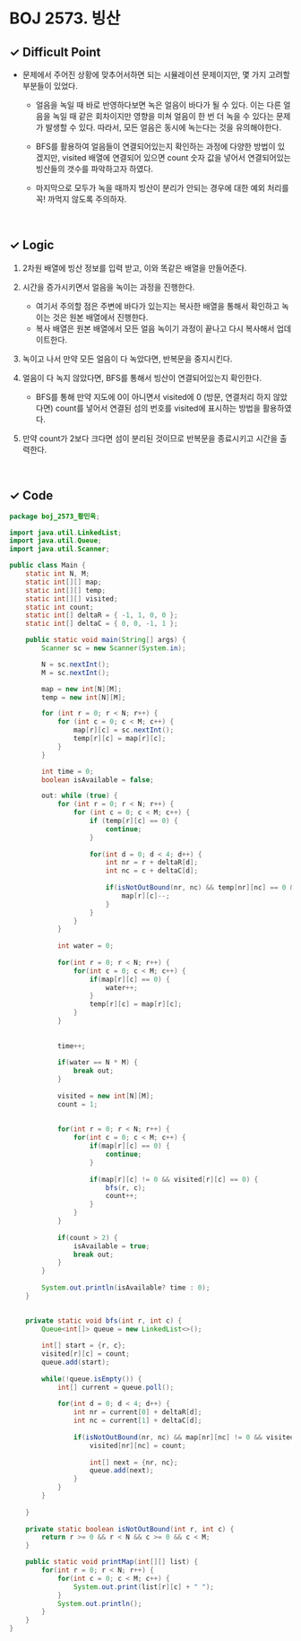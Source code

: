 # BOJ 2573. 빙산

## ✓ Difficult Point

- 문제에서 주어진 상황에 맞추어서하면 되는 시뮬레이션 문제이지만, 몇 가지 고려할 부분들이 있었다.
  
  - 얼음을 녹일 때 바로 반영하다보면 녹은 얼음이 바다가 될 수 있다. 이는 다른 얼음을 녹일 때 같은 회차이지만 영향을 미쳐 얼음이 한 번 더 녹을 수 있다는 문제가 발생할 수 있다. 따라서, 모든 얼음은 동시에 녹는다는 것을 유의해야한다.
  
  - BFS를 활용하여 얼음들이 연결되어있는지 확인하는 과정에 다양한 방법이 있겠지만, visited 배열에 연결되어 있으면 count 숫자 값을 넣어서 연결되어있는 빙산들의 갯수를 파악하고자 하였다.
  
  - 마지막으로 모두가 녹을 때까지 빙산이 분리가 안되는 경우에 대한 예외 처리를 꼭! 까먹지 않도록 주의하자. 

<br/>

## ✓ Logic

1. 2차원 배열에 빙산 정보를 입력 받고, 이와 똑같은 배열을 만들어준다.
2. 시간을 증가시키면서 얼음을 녹이는 과정을 진행한다.

	- 여기서 주의할 점은 주변에 바다가 있는지는 복사한 배열을 통해서 확인하고 녹이는 것은 원본 배열에서 진행한다. 
	- 복사 배열은 원본 배열에서 모든 얼음 녹이기 과정이 끝나고 다시 복사해서 업데이트한다.

3. 녹이고 나서 만약 모든 얼음이 다 녹았다면, 반복문을 중지시킨다.
4. 얼음이 다 녹지 않았다면, BFS를 통해서 빙산이 연결되어있는지 확인한다.
   
   - BFS를 통해 만약 지도에 0이 아니면서 visited에 0 (방문, 연결처리 하지 않았다면) count를 넣어서 연결된 섬의 번호를 visited에 표시하는 방법을 활용하였다.

5. 만약 count가 2보다 크다면 섬이 분리된 것이므로 반복문을 종료시키고 시간을 출력한다.

<br/>

## ✓ Code
```java
package boj_2573_황민욱;

import java.util.LinkedList;
import java.util.Queue;
import java.util.Scanner;

public class Main {
	static int N, M;
	static int[][] map;
	static int[][] temp;
	static int[][] visited;
	static int count;
	static int[] deltaR = { -1, 1, 0, 0 };
	static int[] deltaC = { 0, 0, -1, 1 };

	public static void main(String[] args) {
		Scanner sc = new Scanner(System.in);

		N = sc.nextInt();
		M = sc.nextInt();

		map = new int[N][M];
		temp = new int[N][M];

		for (int r = 0; r < N; r++) {
			for (int c = 0; c < M; c++) {
				map[r][c] = sc.nextInt();
				temp[r][c] = map[r][c];
			}
		}

		int time = 0;
		boolean isAvailable = false;

		out: while (true) {
			for (int r = 0; r < N; r++) {
				for (int c = 0; c < M; c++) {
					if (temp[r][c] == 0) {
						continue;
					}
					
					for(int d = 0; d < 4; d++) {
						int nr = r + deltaR[d];
						int nc = c + deltaC[d];
						
						if(isNotOutBound(nr, nc) && temp[nr][nc] == 0 && map[r][c] > 0) {
							map[r][c]--;
						}
					}
				}
			}
			
			int water = 0;
			
			for(int r = 0; r < N; r++) {
				for(int c = 0; c < M; c++) {
					if(map[r][c] == 0) {
						water++;
					}
					temp[r][c] = map[r][c];
				}
			}
			
			
			time++;
			
			if(water == N * M) {
				break out;
			}
			
			visited = new int[N][M];
			count = 1;
			
			
			for(int r = 0; r < N; r++) {
				for(int c = 0; c < M; c++) {
					if(map[r][c] == 0) {
						continue;
					}
					
					if(map[r][c] != 0 && visited[r][c] == 0) {						
						bfs(r, c);
						count++;
					}
				}
			}
			
			if(count > 2) {
				isAvailable = true;
				break out;
			}
		}
		
		System.out.println(isAvailable? time : 0);
	}
	

	private static void bfs(int r, int c) {
		Queue<int[]> queue = new LinkedList<>();
		
		int[] start = {r, c};
		visited[r][c] = count;
		queue.add(start);
		
		while(!queue.isEmpty()) {
			int[] current = queue.poll();
			
			for(int d = 0; d < 4; d++) {
				int nr = current[0] + deltaR[d];
				int nc = current[1] + deltaC[d];
				
				if(isNotOutBound(nr, nc) && map[nr][nc] != 0 && visited[nr][nc] == 0) {
					visited[nr][nc] = count;
					
					int[] next = {nr, nc};
					queue.add(next);
				}
			}
		}
		
	}
	
	private static boolean isNotOutBound(int r, int c) {
		return r >= 0 && r < N && c >= 0 && c < M;
	}

	public static void printMap(int[][] list) {
		for(int r = 0; r < N; r++) {
			for(int c = 0; c < M; c++) {
				System.out.print(list[r][c] + " ");
			}
			System.out.println();
		}
	}
}

```